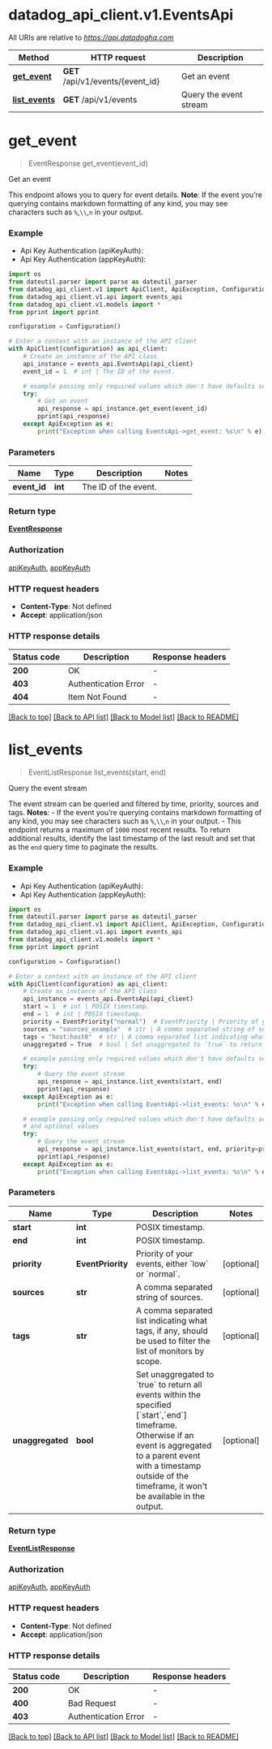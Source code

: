 # datadog_api_client.v1.EventsApi

All URIs are relative to *https://api.datadoghq.com*

Method | HTTP request | Description
------------- | ------------- | -------------
[**get_event**](EventsApi.md#get_event) | **GET** /api/v1/events/{event_id} | Get an event
[**list_events**](EventsApi.md#list_events) | **GET** /api/v1/events | Query the event stream


# **get_event**
> EventResponse get_event(event_id)

Get an event

This endpoint allows you to query for event details.  **Note**: If the event you’re querying contains markdown formatting of any kind, you may see characters such as `%`,`\\`,`n` in your output.

### Example

* Api Key Authentication (apiKeyAuth):
* Api Key Authentication (appKeyAuth):
```python
import os
from dateutil.parser import parse as dateutil_parser
from datadog_api_client.v1 import ApiClient, ApiException, Configuration
from datadog_api_client.v1.api import events_api
from datadog_api_client.v1.models import *
from pprint import pprint

configuration = Configuration()

# Enter a context with an instance of the API client
with ApiClient(configuration) as api_client:
    # Create an instance of the API class
    api_instance = events_api.EventsApi(api_client)
    event_id = 1  # int | The ID of the event.

    # example passing only required values which don't have defaults set
    try:
        # Get an event
        api_response = api_instance.get_event(event_id)
        pprint(api_response)
    except ApiException as e:
        print("Exception when calling EventsApi->get_event: %s\n" % e)
```

### Parameters

Name | Type | Description  | Notes
------------- | ------------- | ------------- | -------------
 **event_id** | **int**| The ID of the event. |

### Return type

[**EventResponse**](EventResponse.md)

### Authorization

[apiKeyAuth](README.md#apiKeyAuth), [appKeyAuth](README.md#appKeyAuth)

### HTTP request headers

 - **Content-Type**: Not defined
 - **Accept**: application/json

### HTTP response details
| Status code | Description | Response headers |
|-------------|-------------|------------------|
**200** | OK |  -  |
**403** | Authentication Error |  -  |
**404** | Item Not Found |  -  |

[[Back to top]](#) [[Back to API list]](README.md#documentation-for-api-endpoints) [[Back to Model list]](README.md#documentation-for-models) [[Back to README]](README.md)

# **list_events**
> EventListResponse list_events(start, end)

Query the event stream

The event stream can be queried and filtered by time, priority, sources and tags.  **Notes**: - If the event you’re querying contains markdown formatting of any kind, you may see characters such as `%`,`\\`,`n` in your output.  - This endpoint returns a maximum of `1000` most recent results. To return additional results, identify the last timestamp of the last result and set that as the `end` query time to paginate the results.

### Example

* Api Key Authentication (apiKeyAuth):
* Api Key Authentication (appKeyAuth):
```python
import os
from dateutil.parser import parse as dateutil_parser
from datadog_api_client.v1 import ApiClient, ApiException, Configuration
from datadog_api_client.v1.api import events_api
from datadog_api_client.v1.models import *
from pprint import pprint

configuration = Configuration()

# Enter a context with an instance of the API client
with ApiClient(configuration) as api_client:
    # Create an instance of the API class
    api_instance = events_api.EventsApi(api_client)
    start = 1  # int | POSIX timestamp.
    end = 1  # int | POSIX timestamp.
    priority = EventPriority("normal")  # EventPriority | Priority of your events, either `low` or `normal`. (optional)
    sources = "sources_example"  # str | A comma separated string of sources. (optional)
    tags = "host:host0"  # str | A comma separated list indicating what tags, if any, should be used to filter the list of monitors by scope. (optional)
    unaggregated = True  # bool | Set unaggregated to `true` to return all events within the specified [`start`,`end`] timeframe. Otherwise if an event is aggregated to a parent event with a timestamp outside of the timeframe, it won't be available in the output. (optional)

    # example passing only required values which don't have defaults set
    try:
        # Query the event stream
        api_response = api_instance.list_events(start, end)
        pprint(api_response)
    except ApiException as e:
        print("Exception when calling EventsApi->list_events: %s\n" % e)

    # example passing only required values which don't have defaults set
    # and optional values
    try:
        # Query the event stream
        api_response = api_instance.list_events(start, end, priority=priority, sources=sources, tags=tags, unaggregated=unaggregated)
        pprint(api_response)
    except ApiException as e:
        print("Exception when calling EventsApi->list_events: %s\n" % e)
```

### Parameters

Name | Type | Description  | Notes
------------- | ------------- | ------------- | -------------
 **start** | **int**| POSIX timestamp. |
 **end** | **int**| POSIX timestamp. |
 **priority** | **EventPriority**| Priority of your events, either &#x60;low&#x60; or &#x60;normal&#x60;. | [optional]
 **sources** | **str**| A comma separated string of sources. | [optional]
 **tags** | **str**| A comma separated list indicating what tags, if any, should be used to filter the list of monitors by scope. | [optional]
 **unaggregated** | **bool**| Set unaggregated to &#x60;true&#x60; to return all events within the specified [&#x60;start&#x60;,&#x60;end&#x60;] timeframe. Otherwise if an event is aggregated to a parent event with a timestamp outside of the timeframe, it won&#39;t be available in the output. | [optional]

### Return type

[**EventListResponse**](EventListResponse.md)

### Authorization

[apiKeyAuth](README.md#apiKeyAuth), [appKeyAuth](README.md#appKeyAuth)

### HTTP request headers

 - **Content-Type**: Not defined
 - **Accept**: application/json

### HTTP response details
| Status code | Description | Response headers |
|-------------|-------------|------------------|
**200** | OK |  -  |
**400** | Bad Request |  -  |
**403** | Authentication Error |  -  |

[[Back to top]](#) [[Back to API list]](README.md#documentation-for-api-endpoints) [[Back to Model list]](README.md#documentation-for-models) [[Back to README]](README.md)


